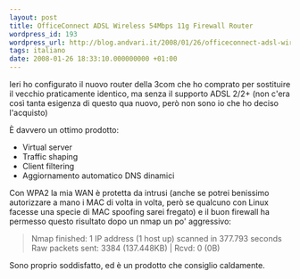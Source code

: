 ```yaml
---
layout: post
title: OfficeConnect ADSL Wireless 54Mbps 11g Firewall Router
wordpress_id: 193
wordpress_url: http://blog.andvari.it/2008/01/26/officeconnect-adsl-wireless-54mbps-11g-firewall-router/
tags: italiano
date: 2008-01-26 18:33:10.000000000 +01:00
---
```

Ieri ho configurato il nuovo router della 3com che ho comprato per sostituire il vecchio praticamente identico, ma senza il supporto ADSL 2/2+ (non c'era così tanta esigenza di questo qua nuovo, però non sono io che ho deciso l'acquisto)

È davvero un ottimo prodotto:
<ul>
	<li>Virtual server</li>
	<li>Traffic shaping</li>
	<li>Client filtering</li>
	<li>Aggiornamento automatico DNS dinamici</li>
</ul>
Con WPA2 la mia WAN è protetta da intrusi (anche se potrei benissimo autorizzare a mano i MAC di volta in volta, però se qualcuno con Linux facesse una specie di MAC spoofing sarei fregato) e il buon firewall ha permesso questo risultato dopo un nmap un po' aggressivo:
<blockquote>Nmap finished: 1 IP address (1 host up) scanned in 377.793 seconds
Raw packets sent: 3384 (137.448KB) | Rcvd: 0 (0B)</blockquote>
Sono proprio soddisfatto, ed è un prodotto che consiglio caldamente.
